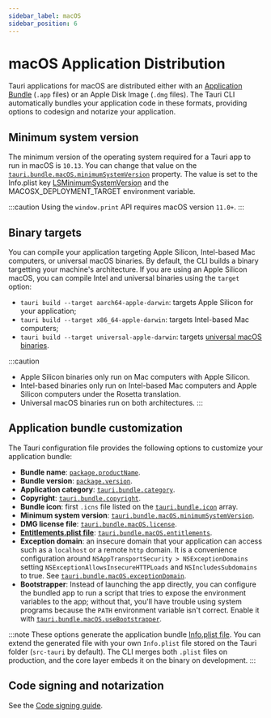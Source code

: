 ```yaml
---
sidebar_label: macOS
sidebar_position: 6
---
```


# macOS Application Distribution

Tauri applications for macOS are distributed either with an [Application Bundle] (`.app` files) or an Apple Disk Image (`.dmg` files). The Tauri CLI automatically bundles your application code in these formats, providing options to codesign and notarize your application.

## Minimum system version

The minimum version of the operating system required for a Tauri app to run in macOS is `10.13`. You can change that value on the [`tauri.bundle.macOS.minimumSystemVersion`] property. The value is set to the Info.plist key [LSMinimumSystemVersion] and the MACOSX_DEPLOYMENT_TARGET environment variable.

:::caution
Using the `window.print` API requires macOS version `11.0+`.
:::

## Binary targets

You can compile your application targeting Apple Silicon, Intel-based Mac computers, or universal macOS binaries. By default, the CLI builds a binary targetting your machine's architecture. If you are using an Apple Silicon macOS, you can compile Intel and universal binaries using the `target` option:

- `tauri build --target aarch64-apple-darwin`: targets Apple Silicon for your application;
- `tauri build --target x86_64-apple-darwin`: targets Intel-based Mac computers;
- `tauri build --target universal-apple-darwin`: targets [universal macOS binaries].

:::caution
- Apple Silicon binaries only run on Mac computers with Apple Silicon.
- Intel-based binaries only run on Intel-based Mac computers and Apple Silicon computers under the Rosetta translation.
- Universal macOS binaries run on both architectures.
:::

## Application bundle customization

The Tauri configuration file provides the following options to customize your application bundle:

- **Bundle name**: [`package.productName`].
- **Bundle version**: [`package.version`].
- **Application category**: [`tauri.bundle.category`].
- **Copyright**: [`tauri.bundle.copyright`].
- **Bundle icon**: first `.icns` file listed on the [`tauri.bundle.icon`] array.
- **Minimum system version**: [`tauri.bundle.macOS.minimumSystemVersion`].
- **DMG license file**: [`tauri.bundle.macOS.license`].
- **[Entitlements.plist file]**: [`tauri.bundle.macOS.entitlements`].
- **Exception domain**: an insecure domain that your application can access such as a `localhost` or a remote `http` domain. It is a convenience configuration around `NSAppTransportSecurity > NSExceptionDomains` setting `NSExceptionAllowsInsecureHTTPLoads` and `NSIncludesSubdomains` to true. See [`tauri.bundle.macOS.exceptionDomain`].
- **Bootstrapper**: Instead of launching the app directly, you can configure the bundled app to run a script that tries to expose the environment variables to the app; without that, you'll have trouble using system programs because the `PATH` environment variable isn't correct. Enable it with [`tauri.bundle.macOS.useBootstrapper`].

:::note
These options generate the application bundle [Info.plist file]. You can extend the generated file with your own `Info.plist` file stored on the Tauri folder (`src-tauri` by default). The CLI merges both `.plist` files on production, and the core layer embeds it on the binary on development.
:::

## Code signing and notarization

See the [Code signing guide].

[application bundle]: https://developer.apple.com/library/archive/documentation/CoreFoundation/Conceptual/CFBundles/BundleTypes/BundleTypes.html
[`tauri.bundle.macos.minimumsystemversion`]: ../../api/config#tauri.bundle.macOS.minimumSystemVersion
[lsminimumsystemversion]: https://developer.apple.com/documentation/bundleresources/information_property_list/lsminimumsystemversion
[universal macos binaries]: https://developer.apple.com/documentation/apple-silicon/building-a-universal-macos-binary
[`package.productname`]: ../../api/config/#package.productName
[`package.version`]: ../../api/config/#package.version
[`tauri.bundle.category`]: ../../api/config/#tauri.bundle.category
[`tauri.bundle.copyright`]: ../../api/config/#tauri.bundle.copyright
[`tauri.bundle.icon`]: ../../api/config/#tauri.bundle.icon
[`tauri.bundle.macos.minimumsystemversion`]: ../../api/config/#tauri.bundle.macOS.minimumSystemVersion
[`tauri.bundle.macos.license`]: ../../api/config/#tauri.bundle.macOS.license
[entitlements.plist file]: https://developer.apple.com/documentation/bundleresources/entitlements
[`tauri.bundle.macos.entitlements`]: ../../api/config/#tauri.bundle.macOS.entitlements
[`tauri.bundle.macos.exceptiondomain`]: ../../api/config/#tauri.bundle.macOS.exceptionDomain
[`tauri.bundle.macos.usebootstrapper`]: ../../api/config#tauri.bundle.deb.useBootstrapper
[info.plist file]: https://developer.apple.com/library/archive/documentation/General/Reference/InfoPlistKeyReference/Introduction/Introduction.html
[code signing guide]: ./sign-macos
